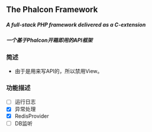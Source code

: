 ## The Phalcon Framework

##### A full-stack PHP framework delivered as a C-extension
##### 一个基于Phalcon开箱即用的API框架


### 简述
- 由于是用来写API的，所以禁用View。

### 功能描述
- [ ] 运行日志
- [x] 异常处理
- [x] RedisProvider
- [ ] DB监听